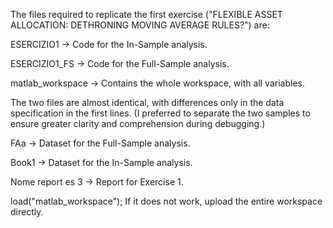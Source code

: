 The files required to replicate the first exercise ("FLEXIBLE ASSET ALLOCATION: DETHRONING MOVING AVERAGE RULES?") are:

ESERCIZIO1 → Code for the In-Sample analysis.

ESERCIZIO1_FS → Code for the Full-Sample analysis.

matlab_workspace → Contains the  whole workspace, with all variables.

The two files are almost identical, with differences only in the data specification in the first lines.
(I preferred to separate the two samples to ensure greater clarity and comprehension during debugging.)

FAa → Dataset for the Full-Sample analysis.

Book1 → Dataset for the In-Sample analysis.

Nome report es 3 → Report for Exercise 1.

load("matlab_workspace"); If it does not work, upload the entire workspace directly.
